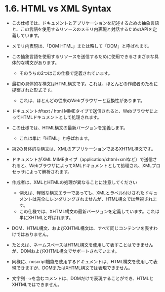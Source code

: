 # 1.6. HTML vs XML Syntax

- この仕様では、ドキュメントとアプリケーションを記述するための抽象言語と、この言語を使用するリソースのメモリ内表現と対話するためのAPIを定義しています。
- メモリ内表現は、「DOM HTML」または略して「DOM」と呼ばれます。
- この抽象言語を使用するリソースを送信するために使用できるさまざまな具体的な構文があります。
    - そのうちの2つはこの仕様で定義されています。
- 最初の具体的な構文はHTML構文です。これは、ほとんどの作成者のために提案された形式です。
    - これは、ほとんどの従来のWebブラウザーと互換性があります。
- ドキュメントがtext / html MIMEタイプで送信されると、WebブラウザによってHTMLドキュメントとして処理されます。
- この仕様では、HTML構文の最新バージョンを定義します。
    - これは単に「HTML」と呼ばれます。

- 第2の具体的な構文は、XMLのアプリケーションであるXHTML構文です。
- ドキュメントがXML MIMEタイプ（application/xhtml+xmlなど）で送信されると、WebブラウザによってXMLドキュメントとして処理され、XMLプロセッサによって解析されます。
- 作成者は、XMLとHTMLの処理が異なることに注意してください
    - 例えば、軽微な構文エラーであっても、XMLとラベル付けされたドキュメントは完全にレンダリングされませんが、HTML構文では無視されます。
    - この仕様では、XHTML構文の最新バージョンを定義しています。これは単にXHTMLと呼ばれます。

- DOM、HTML構文、およびXHTML構文は、すべて同じコンテンツを表すわけではありません。
- たとえば、ネームスペースはHTML構文を使用して表すことはできませんが、DOMおよびXHTML構文でサポートされています。
- 同様に、noscript機能を使用するドキュメントは、HTML構文を使用して表現できますが、DOMまたはXHTML構文では表現できません。
- 文字列`-->`を含むコメントは、DOMだけで表現することができ、HTMLとXHTMLではできません。

